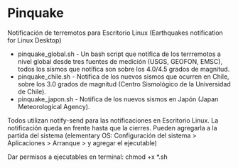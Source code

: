 # Pinquake
Notificación de terremotos para Escritorio Linux (Earthquakes notification for Linux Desktop)
<ul>
<li>pinquake_global.sh - Un bash script que notifica de los terrremotos a nivel global desde tres fuentes de medición (USGS, GEOFON, EMSC), todos los sismos que notifica son sobre los 4.0/4.5 grados de magnitud.</li>
<li>pinquake_chile.sh - Notifica de los nuevos sismos que ocurren en Chile, sobre los 3.0 grados de magnitud (Centro Sismológico de la Universidad de Chile).</li>
<li>pinquake_japon.sh - Notifica de los nuevos sismos en Japón (Japan Meteorological Agency).</li>
</ul>
Todos utilizan notify-send para las notificaciones en Escritorio Linux. La notificación queda en frente hasta que la cierres.
Pueden agregarla a la partida del sistema (elementary OS: Configuración del sistema > Aplicaciones > Arranque > y agregar el ejecutable) 

Dar permisos a ejecutables en terminal: chmod +x *.sh

